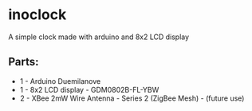 inoclock
========

A simple clock made with arduino and 8x2 LCD display

Parts:
--------------------

* 1 - Arduino Duemilanove
* 1 - 8x2 LCD display - GDM0802B-FL-YBW
* 2 - XBee 2mW Wire Antenna - Series 2 (ZigBee Mesh) - (future use)
